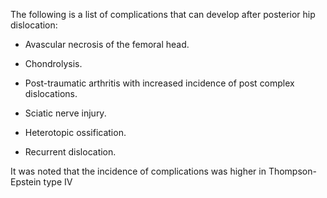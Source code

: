 The following is a list of complications that can develop after posterior hip dislocation:

- Avascular necrosis of the femoral head.

- Chondrolysis.

- Post-traumatic arthritis with increased incidence of post complex dislocations.

- Sciatic nerve injury.

- Heterotopic ossification.

- Recurrent dislocation.

It was noted that the incidence of complications was higher in Thompson-Epstein type IV